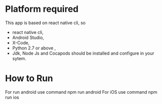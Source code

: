 # Platform required
  This app is based on react native cli, so 
  * react native cli,
  * Android Studio,
  * X-Code,
  * Python 2.7 or above ,
  * Jdk, Node Js and Cocapods should
  be installed and configure in your sytem.
  
 # How to Run
  For run android use command npm run android
  For iOS use command npm run ios
